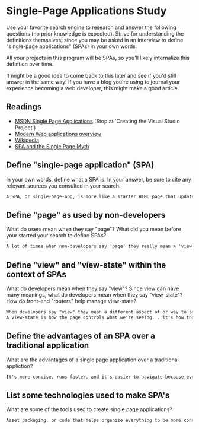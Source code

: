 # Single-Page Applications Study

Use your favorite search engine to research and answer the following questions
(no prior knowledge is expected). Strive for understanding the definitions
themselves, since you may be asked in an interview to define "single-page
applications" (SPAs) in your own words.

All your projects in this program will be SPAs, so you'll likely internalize
this defintion over time.

It might be a good idea to come back to this later and see if you'd still answer
in the same way! If you have a blog you're using to journal your experience
becoming a web developer, this might make a good article.

## Readings

-   [MSDN Single Page Applications](https://msdn.microsoft.com/en-us/magazine/dn463786.aspx) (Stop at 'Creating the Visual Studio Project')
-   [Modern Web applications overview](http://singlepageappbook.com/goal.html)
-   [Wikipedia](https://en.wikipedia.org/wiki/Single-page_application)
-   [SPA and the Single Page Myth](https://johnpapa.net/pageinspa/)

## Define "single-page application" (SPA)

In your own words, define what a SPA is. In your answer, be sure to cite any
relevant sources you consulted in your search.

```md
A SPA, or single-page-app, is more like a starter HTML page that updates as people use it... helps avoid reloading an entire page every time you want something and cuts it down to just reloading different 'views' of a page.
```

## Define "page" as used by non-developers

What do users mean when they say "page"? What did you mean before your started
your search to define SPAs?

```md
A lot of times when non-developers say 'page' they really mean a 'view', like a screen you can access within a page... like if the real page is a building, you can look through different windows to see different rooms, and each 'room' has a view that comes out of the same page.
```

## Define "view" and "view-state" within the context of SPAs

What do developers mean when they say "view"? Since view can have many meanings,
what do developers mean when they say "view-state"? How do front-end "routers"
help manage view-state?

```md
When developers say "view" they mean a different aspect of or way to see a page.
A view-state is how the page controls what we're seeing... it's how the different views are linked to each other on a page.
```

## Define the advantages of an SPA over a traditional application

What are the advantages of a single page application over a traditional appliction?

```md
It's more concise, runs faster, and it's easier to navigate because every view uses the same HTML template.
```

## List some technologies used to make SPA's

What are some of the tools used to create single page applications?

```md
Asset packaging, or code that helps organize everything to be more concise and organized.
```
